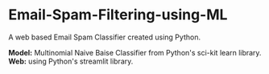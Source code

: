 # Email-Spam-Filtering-using-ML
A web based Email Spam Classifier created using Python.

**Model:** Multinomial Naive Baise Classifier from Python's sci-kit learn library. </br>
**Web:** using Python's streamlit library.
